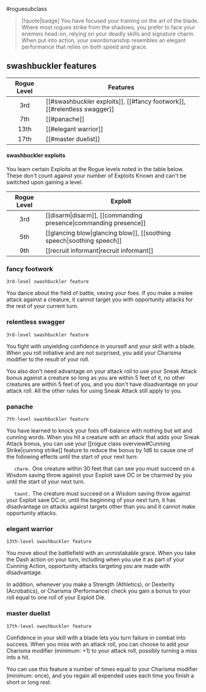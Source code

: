 #roguesubclass

> [!quote|badge] 
> You have focused your training on the art of the blade. Where most rogues strike from the shadows, you prefer to face your enemies head-on, relying on your deadly skills and signature charm. When put into action, your swordsmanship resembles an elegant performance that relies on both speed and grace.
## swashbuckler features
| **Rogue Level** | **Features**                                                             |
| :-------------: | ------------------------------------------------------------------------ |
|       3rd       | [[#swashbuckler exploits]], [[#fancy footwork]], [[#relentless swagger]] |
|       7th       | [[#panache]]                                                             |
|      13th       | [[#elegant warrior]]                                                     |
|      17th       | [[#master duelist]]                                                      |
#### swashbuckler exploits
You learn certain Exploits at the Rogue levels noted in the table below. These don't count against your number of Exploits Known and can't be switched upon gaining a level.

| **Rogue Level** | **Exploit**                                                                                              |
| :-------------: | -------------------------------------------------------------------------------------------------------- |
|       3rd       | [[disarm\|disarm]], [[commanding presence\|commanding presence]]       |
|       5th       | [[glancing blow\|glancing blow]], [[soothing speech\|soothing speech]] |
|       9th       | [[recruit informant\|recruit informant]]                                                |

### fancy footwork
`3rd-level swashbuckler feature`

You dance about the field of battle, vexing your foes. If you make a melee attack against a creature, it cannot target you with opportunity attacks for the rest of your current turn.
### relentless swagger
`3rd-level swashbuckler feature`

You fight with unyielding confidence in yourself and your skill with a blade. When you roll initiative and are not surprised, you add your Charisma modifier to the result of your roll.

You also don't need advantage on your attack roll to use your Sneak Attack bonus against a creature so long as you are within 5 feet of it, no other creatures are within 5 feet of you, and you don't have disadvantage on your attack roll. All the other rules for using Sneak Attack still apply to you.
### panache
`7th-level swashbuckler feature`

You have learned to knock your foes off-balance with nothing but wit and cunning words. When you hit a creature with an attack that adds your Sneak Attack bonus, you can use your [[rogue class overview#Cunning Strike|cunning strike]] feature to reduce the bonus by 1d6 to cause one of the following effects until the start of your next turn:

$\quad$ `charm.` One creature within 30 feet that can see you must succeed on a Wisdom saving throw against your Exploit save DC or be charmed by you until the start of your next turn.

$\quad$ `taunt.` The creature must succeed on a Wisdom saving throw against your Exploit save DC or, until the beginning of your next turn, it has disadvantage on attacks against targets other than you and it cannot make opportunity attacks.
### elegant warrior
`13th-level swashbuckler feature`

You move about the battlefield with an unmistakable grace. When you take the Dash action on your turn, including when you use it as part of your Cunning Action, opportunity attacks targeting you are made with disadvantage.

In addition, whenever you make a Strength (Athletics), or Dexterity (Acrobatics), or Charisma (Performance) check you gain a bonus to your roll equal to one roll of your Exploit Die.
### master duelist
`17th-level swashbuckler feature`

Confidence in your skill with a blade lets you turn failure in combat into success. When you miss with an attack roll, you can choose to add your Charisma modifier (minimum: +1) to your attack roll, possibly turning a miss into a hit.

You can use this feature a number of times equal to your Charisma modifier (minimum: once), and you regain all expended uses each time you finish a short or long rest.

